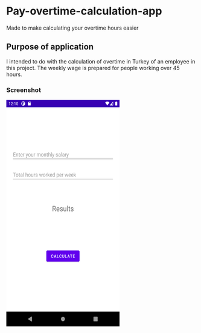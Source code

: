 # Pay-overtime-calculation-app

Made to make calculating your overtime hours easier

<h2>Purpose of application</h2>
<p>I intended to do with the calculation of overtime in Turkey of an employee in this project. The weekly wage is prepared for people working over 45 hours.</p>

<h3>Screenshot</h3>
<img src="https://github.com/firststartx/Pay-overtime-calculation-app/blob/main/Screenshot/Screenshot_1614157815.png" width="300" height="600"/>


